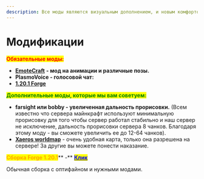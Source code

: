 ```yaml
---
description: Все моды являются визуальным дополнением, и новым комфортом для вас.
---
```


# Модификации

<mark style="color:red;">**Обязательные моды:**</mark>

* [**EmoteCraft**](https://minecraft-inside.ru/mods/150286-emotecraft.html?ysclid=lelauqk84n865910261) **- мод на анимации и различные позы.**
* **PlasmoVoice - голосовой чат:**
* [**1.20.1 Forge**](https://modrinth.com/plugin/plasmo-voice/version/forge-1.20.1-2.0.6)

<mark style="color:green;">**Дополнительные моды, которые мы вам советуем:**</mark>

* **farsight или bobby - увеличенная дальность прорисовки.** (Всем известно что сервера майнкрафт используют минимальную прорисовку для того чтобы сервер работал стабильно и наш сервер не исключение, дальность прорисовки сервера 8 чанков. Благодаря этому моду - вы сможете увеличить ее до 12-64 чанков).
* [**Xaeros worldmap**](https://minecraft-inside.ru/mods/41658-xaeros-world-map.html?ysclid=lelawui7dz512685280) - очень удобная карта, только она разрешена на сервере! За другие вы можете понести наказание.

<mark style="color:orange;">**Сборка Forge 1.20.1**</mark>** -** [<mark style="color:blue;">**Клик**</mark>](https://disk.yandex.ru/d/s1HQ6veF2Ur--w)

Обычная сборка с оптифайном и нужными модами.
